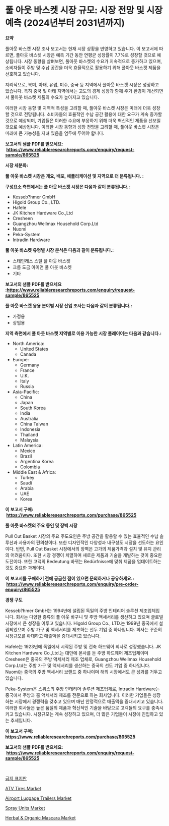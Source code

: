 <p><h1>풀 아웃 바스켓 시장 규모: 시장 전망 및 시장 예측 (2024년부터 2031년까지)</h1></p><p><strong>요약</strong></p>
<p><p>풀아웃 바스켓 시장 조사 보고서는 현재 시장 상황을 반영하고 있습니다. 이 보고서에 따르면, 풀아웃 바스켓 시장은 예측 기간 동안 연평균 성장률이 7.7%로 성장할 것으로 예상됩니다. 시장 동향을 살펴보면, 풀아웃 바스켓의 수요가 지속적으로 증가하고 있으며, 소비자들이 주방 및 수납 공간을 더욱 효율적으로 활용하기 위해 풀아웃 바스켓 제품을 선호하고 있습니다.</p><p>지리적으로, 북미, 아태, 유럽, 미주, 중국 등 지역에서 풀아웃 바스켓 시장은 성장하고 있습니다. 특히 중국 및 아태 지역에서는 고도의 경제 성장과 함께 주거 환경이 개선되면서 풀아웃 바스켓 제품의 수요가 높아지고 있습니다.</p><p>이러한 시장 동향 및 지역적 특성을 고려할 때, 풀아웃 바스켓 시장은 미래에 더욱 성장할 것으로 전망됩니다. 소비자들의 효율적인 수납 공간 활용에 대한 요구가 계속 증가할 것으로 예상되며, 기업들은 이러한 수요에 부응하기 위해 더욱 혁신적인 제품을 선보일 것으로 예상됩니다. 이러한 시장 동향과 성장 전망을 고려할 때, 풀아웃 바스켓 시장은 미래에 큰 가능성을 지녀 있음을 염두에 두어야 합니다.</p></p>
<p><strong>보고서의 샘플 PDF를 받으세요: &nbsp;<a href="https://www.reliableresearchreports.com/enquiry/request-sample/865525">https://www.reliableresearchreports.com/enquiry/request-sample/865525</a></strong></p>
<p><strong>시장 세분화:</strong></p>
<p><strong> 풀 아웃 바스켓 시장은 개요, 배포, 애플리케이션 및 지역으로 더 분류됩니다. :</strong></p>
<p><strong>구성요소 측면에서는 풀 아웃 바스켓 시장은 다음과 같이 분류됩니다.:</strong></p>
<p><ul><li>Kesseb?hmer GmbH</li><li>Higold Group Co., LTD.</li><li>Hafele</li><li>JK Kitchen Hardware Co.,Ltd</li><li>Cresheen</li><li>Guangzhou Wellmax Household Corp.Ltd</li><li>Nuomi</li><li>Peka-System</li><li>Intradin Hardware</li></ul></p>
<p><strong> 풀 아웃 바스켓 유형별 시장 분석은 다음과 같이 분류됩니다.:</strong></p>
<p><ul><li>스테인레스 스틸 풀 아웃 바스켓</li><li>크롬 도금 아이언 풀 아웃 바스켓</li><li>기타</li></ul></p>
<p><strong>보고서의 샘플 PDF를 받으세요 :<a href="https://www.reliableresearchreports.com/enquiry/request-sample/865525">https://www.reliableresearchreports.com/enquiry/request-sample/865525</a></strong></p>
<p><strong> 풀 아웃 바스켓 응용 분야별 시장 산업 조사는 다음과 같이 분류됩니다.:</strong></p>
<p><ul><li>가정용</li><li>상업용</li></ul></p>
<p><strong>지역 측면에서 풀 아웃 바스켓 지역별로 이용 가능한 시장 플레이어는 다음과 같습니다.:</strong></p>
<p><ul>
    <li>
        North America:
        <ul>
            <li>United States</li>
            <li>Canada</li>
        </ul>
    </li>
    <li>
        Europe:
        <ul>
            <li>Germany</li>
            <li>France</li>
            <li>U.K.</li>
            <li>Italy</li>
            <li>Russia</li>
        </ul>
    </li>
    <li>
        Asia-Pacific:
        <ul>
            <li>China</li>
            <li>Japan</li>
            <li>South Korea</li>
            <li>India</li>
            <li>Australia</li>
            <li>China Taiwan</li>
            <li>Indonesia</li>
            <li>Thailand</li>
            <li>Malaysia</li>
        </ul>
    </li>
    <li>
        Latin America:
        <ul>
            <li>Mexico</li>
            <li>Brazil</li>
            <li>Argentina Korea</li>
            <li>Colombia</li>
        </ul>
    </li>
    <li>
        Middle East & Africa:
        <ul>
            <li>Turkey</li>
            <li>Saudi</li>
            <li>Arabia</li>
            <li>UAE</li>
            <li>Korea</li>
        </ul>
    </li>
    </ul></p>
<p><strong>이 보고서 구매: &nbsp;<a href="https://www.reliableresearchreports.com/purchase/865525">https://www.reliableresearchreports.com/purchase/865525</a></strong></p>
<p><strong>풀 아웃 바스켓의 주요 동인 및 장벽 시장</strong></p>
<p><p>Pull Out Basket 시장의 주요 주도요인은 주방 공간을 활용할 수 있는 효율적인 수납 솔루션과 사용자의 편의성이다. 또한 디자인적인 다양성과 내구성도 시장을 선도하는 요인이다. 반면, Pull Out Basket 시장에서의 장벽은 고가의 제품가격과 설치 및 유지 관리의 어려움이다. 또한 시장 경쟁이 치열하여 새로운 제품과 기술을 개발하는 것이 중요한 도전이다. 또한 고객의 Bedeutung 바뀌는 Bedürfnisse에 맞춰 제품을 업데이트하는 것도 중요한 과제이다.</p></p>
<p><strong>이 보고서를 구매하기 전에 궁금한 점이 있으면 문의하거나 공유하세요.: &nbsp;<a href="https://www.reliableresearchreports.com/enquiry/pre-order-enquiry/865525">https://www.reliableresearchreports.com/enquiry/pre-order-enquiry/865525</a></strong></p>
<p><strong>경쟁 구도</strong></p>
<p><p>Kesseb?hmer GmbH는 1994년에 설립된 독일의 주방 인테리어 솔루션 제조업체입니다. 회사는 다양한 종류의 풀 아웃 바구니 및 주방 액세서리를 생산하고 있으며 글로벌 시장에서 큰 성장을 이루고 있습니다. Higold Group Co., LTD.는 1999년 중국에서 설립되었으며 주방 가구 및 액세서리를 제조하는 선두 기업 중 하나입니다. 회사는 꾸준히 시장규모를 확대하고 매출액을 증대시키고 있습니다.</p><p>Hafele는 1923년에 독일에서 시작된 주방 및 건축 하드웨어 회사로 성장했습니다. JK Kitchen Hardware Co.,Ltd.는 대만에 본사를 둔 주방 하드웨어 제조업체이며 Cresheen은 중국의 주방 액세서리 제조 업체로, Guangzhou Wellmax Household Corp.Ltd는 주방 가구 및 액세서리를 생산하는 중국의 선도 기업 중 하나입니다. Nuomi는 중국의 주방 액세서리 브랜드 중 하나이며 해외 시장에서도 큰 성과를 거두고 있습니다.</p><p>Peka-System은 스위스의 주방 인테리어 솔루션 제조업체로, Intradin Hardware는 중국에서 주방과 홈 액세서리 제조를 전문으로 하는 회사입니다. 이러한 기업들은 성장하는 시장에서 경쟁력을 갖추고 있으며 매년 안정적으로 매출액을 증대시키고 있습니다. 이러한 회사들은 높은 품질의 제품과 혁신적인 기술을 바탕으로 고객들의 요구를 충족시키고 있습니다. 시장규모는 계속 성장하고 있으며, 더 많은 기업들이 시장에 진입하고 있는 추세입니다.</p></p>
<p><strong>이 보고서 구매: &nbsp; <a href="https://www.reliableresearchreports.com/purchase/865525">https://www.reliableresearchreports.com/purchase/865525</a></strong></p>
<p><strong>보고서의 샘플 PDF를 받으세요: &nbsp;<a href="https://www.reliableresearchreports.com/enquiry/request-sample/865525">https://www.reliableresearchreports.com/enquiry/request-sample/865525</a></strong><strong></strong></p>
<p>&nbsp;</p>
<p><p><a href="https://github.com/idcefvhkdut6/Market-Research-Report-List-1/blob/main/2828753187582.md">금지 표지판</a></p><p><a href="https://issuu.com/reportprime-2/docs/atv-tires-market-size-2030.pptx">ATV Tires Market</a></p><p><a href="https://github.com/GroverBarry/Market-Research-Report-List-4/blob/main/airport-luggage-trailers-market.md">Airport Luggage Trailers Market</a></p><p><a href="https://scarlet-rocket-c63.notion.site/Spray-Units-Market-Insights-Market-Players-and-Forecast-Till-2031-984a89fdfb6d4227a88b9e33f3c1c1ec">Spray Units Market</a></p><p><a href="https://fearless-okapi-6c8.notion.site/Herbal-Organic-Mascara-Market-Dynamics-2024-2031-Also-about-Its-Market-Trends-Projections-and-O-8bfa487687cd40d39c7a6d2ebc47aa36">Herbal & Organic Mascara Market</a></p></p>